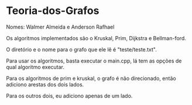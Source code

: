 # Teoria-dos-Grafos

Nomes: Walmer Almeida e
      Anderson Rafhael
      
Os algoritmos implementados são o Kruskal, Prim, Dijkstra e Bellman-ford.

O diretório e o nome para o grafo que ele lê é "teste/teste.txt". 

Para usar os algoritmos, basta executar o main.cpp, lá tem as opções de qual algoritmo executar. 

Para os algoritmos de prim e kruskal, o grafo é não direcionado, então adiciono arestas dos dois lados. 

Para os outros dois, eu adiciono apenas de um lado. 
